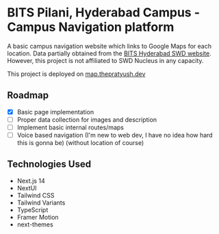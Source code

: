 # BITS Pilani, Hyderabad Campus - Campus Navigation platform
A basic campus navigation website which links to Google Maps for each location.
Data partially obtained from the [BITS Hyderabad SWD website](swd.bits-hyderabad.ac.in).
However, this project is not affiliated to SWD Nucleus in any capacity. 

This project is deployed on [map.thepratyush.dev](map.thepratyush.dev)

## Roadmap
- [x] Basic page implementation
- [ ] Proper data collection for images and description
- [ ] Implement basic internal routes/maps
- [ ] Voice based navigation (I'm new to web dev, I have no idea how hard this is gonna be) (without location of course)

## Technologies Used

- Next.js 14
- NextUI
- Tailwind CSS
- Tailwind Variants
- TypeScript
- Framer Motion
- next-themes
